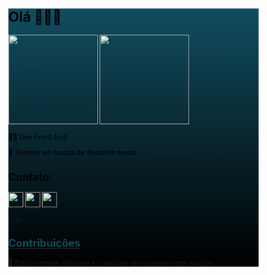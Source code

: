 <!DOCTYPE html>
<div style="background: linear-gradient(to bottom, #114d60, #000000); color: #000;">
  <h1 text-align: center;">Olá 👋👋👋</h1>
 

 <img height="180em" src="https://github-readme-stats.vercel.app/api?username=alinenasc1mento&theme=tokyonight&show_icons=true" />
 <img height="180em" src="https://github-readme-stats.vercel.app/api/top-langs/?username=alinenasc1mento&layout=compact&langs_cout-16&theme=tokyonight&show_icons=true"/>
 
 <p>👩‍💻 Dev Front-End</p>
  <p>🚀 Sempre em busca de desafios novos </p>

  <h2> Contato: </h2>
  <p>
    <a href="https://www.instagram.com/alinenasc1mento/">
      <img height="30em" src="https://img.shields.io/badge/Instagram-E4405F?style=for-the-badge&logo=instagram&logoColor=white" />
    </a>
    <a href="mailto:poeiraestelar1@gmail.com">
      <img height="30em" src="https://img.shields.io/badge/Gmail-D14836?style=for-the-badge&logo=gmail&logoColor=white" />
    </a>
    <a href="https://wa.me/21974034310">
    <img height="30em"  src="https://img.shields.io/badge/WhatsApp-25D366?style=for-the-badge&logo=whatsapp&logoColor=white" />
 
    </a>
  </p>

  <h2 style="color: #114d60;">Contribuições</h2>
  <p>🌱 Estou sempre disposta a colaborar em projetos open source.</p>
   
</div>
